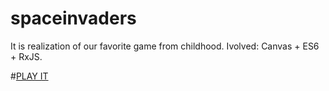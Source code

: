 # spaceinvaders
It is realization of our favorite game from childhood. Ivolved: Canvas + ES6 + RxJS.

#[PLAY IT](http://kysonic.github.io/spaceinvaders)
